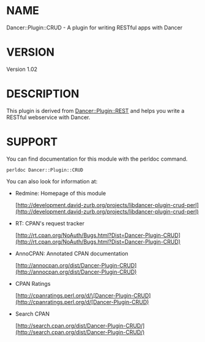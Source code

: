 # NAME

Dancer::Plugin::CRUD - A plugin for writing RESTful apps with Dancer

# VERSION

Version 1.02

# DESCRIPTION

This plugin is derived from [Dancer::Plugin::REST](https://metacpan.org/pod/Dancer::Plugin::REST) and helps you write a RESTful webservice with Dancer.

# SUPPORT

You can find documentation for this module with the perldoc command.

    perldoc Dancer::Plugin::CRUD

You can also look for information at:

- Redmine: Homepage of this module

    [http://development.david-zurb.org/projects/libdancer-plugin-crud-perl](http://development.david-zurb.org/projects/libdancer-plugin-crud-perl)

- RT: CPAN's request tracker

    [http://rt.cpan.org/NoAuth/Bugs.html?Dist=Dancer-Plugin-CRUD](http://rt.cpan.org/NoAuth/Bugs.html?Dist=Dancer-Plugin-CRUD)

- AnnoCPAN: Annotated CPAN documentation

    [http://annocpan.org/dist/Dancer-Plugin-CRUD](http://annocpan.org/dist/Dancer-Plugin-CRUD)

- CPAN Ratings

    [http://cpanratings.perl.org/d/\[Dancer-Plugin-CRUD](http://cpanratings.perl.org/d/[Dancer-Plugin-CRUD)

- Search CPAN

    [http://search.cpan.org/dist/Dancer-Plugin-CRUD/](http://search.cpan.org/dist/Dancer-Plugin-CRUD/)

